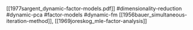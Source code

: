 [[1977sargent_dynamic-factor-models.pdf]]
#dimensionality-reduction #dynamic-pca #factor-models #dynamic-fm
[[1956bauer_simultaneous-iteration-method]], [[1969joreskog_mle-factor-analysis]]

